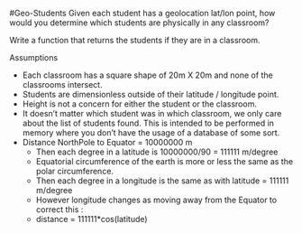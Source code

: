#Geo-Students
Given each student has a geolocation lat/lon point, how would you determine which students are physically in any classroom?  


Write a function that returns the students if they are in a classroom.  

Assumptions

- Each classroom has a square shape of 20m X 20m and none of the classrooms intersect.
- Students are dimensionless outside of their latitude / longitude point.
- Height is not a concern for either the student or the classroom.
- It doesn’t matter which student was in which classroom, we only care about the list of students found.
This is intended to be performed in memory where you don’t have the usage of a database of some sort.
-  Distance NorthPole to Equator = 10000000 m
   * Then each degree in a latitude is 10000000/90 = 111111 m/degree
   * Equatorial circumference of the earth is more or less the same as the polar circumference.
   * Then each degree in a longitude is the same as with latitude = 111111 m/degree
   * However longitude changes as moving away from the Equator to correct this :
   * distance = 111111*cos(latitude) 
